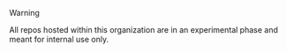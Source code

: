 > [!WARNING]  
> All repos hosted within this organization are in an experimental phase and meant for internal use only.
